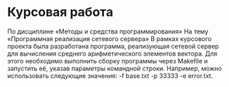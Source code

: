 # Курсовая работа
По дисциплине «Методы и средства программирования» 
На тему «Программная реализация сетевого сервера» 
В рамках курсового проекта была разработана программа, реализующая сетевой сервер для вычисления среднего арифметического элементов вектора. 
Для этого необходимо выполнить сборку программы через Makefile и запустить её, указав параметры командной строки. 
Например, можно использовать следующие значения: -f base.txt -p 33333 -e error.txt.

